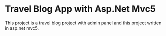 # Travel Blog App with Asp.Net Mvc5
This project is a travel blog project with admin panel and this project written in asp.net mvc5.
 
